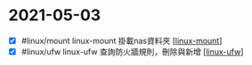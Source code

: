 # 2021-05-03

- [x] #linux/mount linux-mount 掛載nas資料夾 [[linux-mount]]
- [x] #linux/ufw linux-ufw 查詢防火牆規則，刪除與新增 [[linux-ufw]]

[//begin]: # "Autogenerated link references for markdown compatibility"
[linux-mount]: ../../../../devops/7-operate/learning/env/linux/linux-mount.md "linux-mount"
[linux-ufw]: ../../../../devops/7-operate/learning/env/linux/linux-ufw.md "linux-ufw"
[//end]: # "Autogenerated link references" 